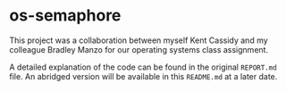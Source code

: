 # os-semaphore
This project was a collaboration between myself Kent Cassidy and my colleague Bradley Manzo for our operating systems class assignment.

A detailed explanation of the code can be found in the original `REPORT.md` file. An abridged version will be available in this `README.md` at a later date.
